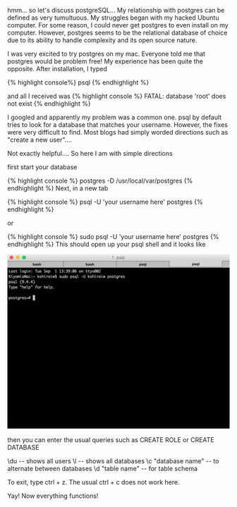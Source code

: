 hmm... so let's discuss postgreSQL... My relationship with postgres can be defined as very tumultuous. My struggles began with my hacked Ubuntu computer. For some reason, I could never get postgres to even install on my computer. However, postgres seems to be the relational database of choice due to its ability to handle complexity and its open source nature. 

I was very excited to try postgres on my mac. Everyone told me that postgres would be problem free! My experience has been quite the opposite. After installation, I typed

{% highlight console%}
  psql
{% endhighlight %}

and all I received was
{% highlight console %}
  FATAL: database 'root' does not exist
{% endhighlight %}

I googled and apparently my problem was a common one. psql by default tries to look for a database that matches your username. However, the fixes were very difficult to find. Most blogs had simply worded directions such as "create a new user".... 

Not exactly helpful.... So here I am with simple directions 

first start your database

{% highlight console %}
  postgres -D /usr/local/var/postgres
{% endhighlight %}
Next, in a new tab 

{% highlight console %}
  psql -U 'your username here' postgres
{% endhighlight %}

or

{% highlight console %}
  sudo psql -U 'your username here' postgres
{% endhighlight %}
This should open up your psql shell and it looks like 

<center><img src='../img/psql.png'></center> 

then you can enter the usual queries such as CREATE ROLE or CREATE DATABASE

\du -- shows all users
\l  -- shows all databases
\c "database name" -- to alternate between databases
\d "table name"  -- for table schema

To exit, type ctrl + z. The usual ctrl + c does not work here.

Yay! Now everything functions!